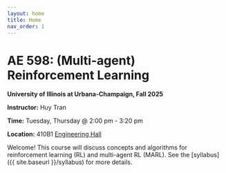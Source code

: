 ```yaml
---
layout: home
title: Home
nav_order: 1
---
```


# AE 598: (Multi-agent) Reinforcement Learning

**University of Illinois at Urbana-Champaign, Fall 2025**

**Instructor:** Huy Tran

**Time:** Tuesday, Thursday @ 2:00 pm - 3:20 pm

**Location:** 410B1 [Engineering Hall](https://maps.app.goo.gl/5Rk2i6RuZ8NnEZcQ6)

Welcome! This course will discuss concepts and algorithms for reinforcement learning (RL) and multi-agent RL (MARL). See the [syllabus]({{ site.baseurl }}/syllabus) for more details.

<!-- We hope you enjoy your exploration into this subject! Here are some (of many) exciting example applications of numerical methods:

<html>
<head>
<style>
* {
  box-sizing: border-box;
}
.column {
  float: left;
  width: 33.33%;
  padding: 5px;
}
/* Clearfix (clear floats) */
.row::after {
  content: "";
  clear: both;
  display: table;
}
</style>
</head>
<body>
<div class="row">
  <div class="column">
    <figure>
        <img src="/assets/images/flow.gif" alt="" style="height:200px">
        <figcaption><small>Modeling flow structures in bio-inspired flight. (Courtesy Halbo Dong's research group)</small></figcaption>
    </figure>
  </div>
  <div class="column">
    <figure>
        <img src="/assets/images/structures.gif" alt="" style="height:200px">
        <figcaption><small>Modeling crack propagation in composite materials. (Courtesy Phillipe Guebelle's research group)</small></figcaption>
    </figure>
  </div>
  <div class="column">
    <figure>
        <img src="/assets/images/blood-flow.gif" alt="" style="height:200px">
        <figcaption><small>Modeling blood flow in patient-specific hearts. (Courtesy Rajat Mittal's research group)</small></figcaption>
    </figure>
  </div>
</div>
</body>
</html> -->